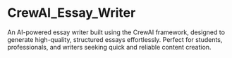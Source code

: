# CrewAI_Essay_Writer

An AI-powered essay writer built using the CrewAI framework, designed to generate high-quality, structured essays effortlessly. Perfect for students, professionals, and writers seeking quick and reliable content creation.
